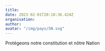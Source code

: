 ```yaml
---
title: 
date: 2023-02-01T20:10:36.424Z
organisation: 
author: 
avatar: "/img/pays/SN.svg"
---
```


Protégeons notre constitution et nôtre Nation 